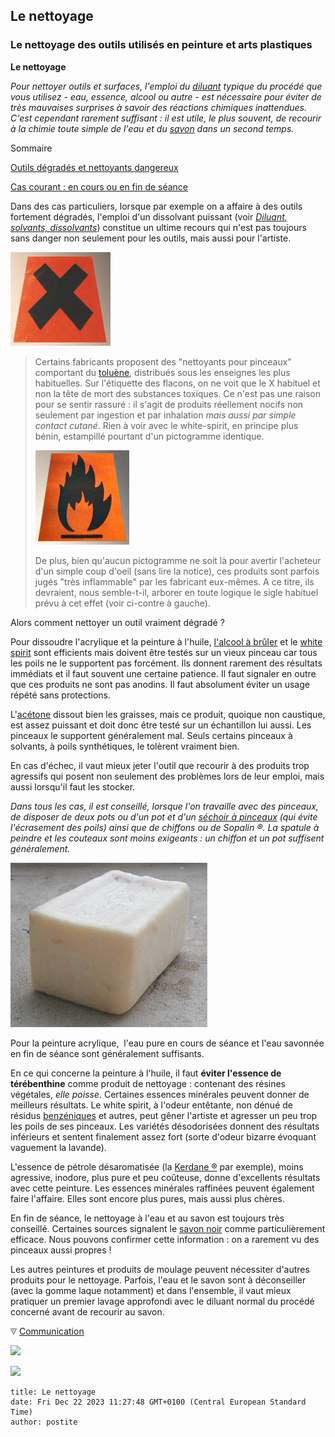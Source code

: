 ## Le nettoyage
### Le nettoyage des outils utilisés en peinture et arts plastiques
 **Le nettoyage**  

_Pour nettoyer outils et surfaces, l'emploi du [diluant](diluantssolvants.html) typique du procédé que vous utilisez - eau, essence, alcool ou autre - est nécessaire pour éviter de très mauvaises surprises à savoir des réactions chimiques inattendues. C'est cependant rarement suffisant : il est utile, le plus souvent, de recourir à la chimie toute simple de l'eau et du [savon](savon.html) dans un second temps._

Sommaire

[Outils dégradés et nettoyants dangereux](nettoyage.html#outilsdegrades)

[Cas courant : en cours ou en fin de séance](nettoyage.html#cascourants)

Dans des cas particuliers, lorsque par exemple on a affaire à des outils fortement dégradés, l'emploi d'un dissolvant puissant (voir [_Diluant, solvants, dissolvants_](diluantssolvants.html)) constitue un ultime recours qui n'est pas toujours sans danger non seulement pour les outils, mais aussi pour l'artiste.

![](images/nocifversionweb.jpg)

> Certains fabricants proposent des "nettoyants pour pinceaux" comportant du [toluène](benzene.html#toluene), distribués sous les enseignes les plus habituelles. Sur l'étiquette des flacons, on ne voit que le X habituel et non la tête de mort des substances toxiques. Ce n'est pas une raison pour se sentir rassuré : il s'agit de produits réellement nocifs non seulement par ingestion et par inhalation _mais aussi par simple contact cutané_. Rien à voir avec le white-spirit, en principe plus bénin, estampillé pourtant d'un pictogramme identique.
> 
> ![](images/facilementinflammableversionweb.jpg)
> 
> De plus, bien qu'aucun pictogramme ne soit là pour avertir l'acheteur d'un simple coup d'oeil (sans lire la notice), ces produits sont parfois jugés "très inflammable" par les fabricant eux-mêmes. A ce titre, ils devraient, nous semble-t-il, arborer en toute logique le sigle habituel prévu à cet effet (voir ci-contre à gauche).

Alors comment nettoyer un outil vraiment dégradé ?

Pour dissoudre l'acrylique et la peinture à l'huile, [l'alcool à brûler](methanol.html#lalcoolabruler) et le [white spirit](essences.html#whitespirit) sont efficients mais doivent être testés sur un vieux pinceau car tous les poils ne le supportent pas forcément. Ils donnent rarement des résultats immédiats et il faut souvent une certaine patience. Il faut signaler en outre que ces produits ne sont pas anodins. Il faut absolument éviter un usage répété sans protections.

L'[acétone](acetone.html) dissout bien les graisses, mais ce produit, quoique non caustique, est assez puissant et doit donc être testé sur un échantillon lui aussi. Les pinceaux le supportent généralement mal. Seuls certains pinceaux à solvants, à poils synthétiques, le tolèrent vraiment bien.

En cas d'échec, il vaut mieux jeter l'outil que recourir à des produits trop agressifs qui posent non seulement des problèmes lors de leur emploi, mais aussi lorsqu'il faut les stocker.

_Dans tous les cas, il est conseillé, lorsque l'on travaille avec des pinceaux, de disposer de deux pots ou d'un pot et d'un [séchoir à pinceaux](outilspinceaux.html#lesechoirapinceaux) (qui évite l'écrasement des poils) ainsi que de chiffons ou de Sopalin ®. La spatule à peindre et les couteaux sont moins exigeants : un chiffon et un pot suffisent généralement._

![](images/savonversionweb.jpg)

Pour la peinture acrylique,  l'eau pure en cours de séance et l'eau savonnée en fin de séance sont généralement suffisants.

En ce qui concerne la peinture à l'huile, il faut **éviter l'essence de térébenthine** comme produit de nettoyage : contenant des résines végétales, _elle poisse_. Certaines essences minérales peuvent donner de meilleurs résultats. Le white spirit, à l'odeur entêtante, non dénué de résidus [benzéniques](benzene.html) et autres, peut gêner l'artiste et agresser un peu trop les poils de ses pinceaux. Les variétés désodorisées donnent des résultats inférieurs et sentent finalement assez fort (sorte d'odeur bizarre évoquant vaguement la lavande).

L'essence de pétrole désaromatisée (la [Kerdane ®](essences.html#kerdane) par exemple), moins agressive, inodore, plus pure et peu coûteuse, donne d'excellents résultats avec cette peinture. Les essences minérales raffinées peuvent également faire l'affaire. Elles sont encore plus pures, mais aussi plus chères.

En fin de séance, le nettoyage à l'eau et au savon est toujours très conseillé. Certaines sources signalent le [savon noir](savonnoir.html) comme particulièrement efficace. Nous pouvons confirmer cette information : on a rarement vu des pinceaux aussi propres !

Les autres peintures et produits de moulage peuvent nécessiter d'autres produits pour le nettoyage. Parfois, l'eau et le savon sont à déconseiller (avec la gomme laque notamment) et dans l'ensemble, il vaut mieux pratiquer un premier lavage approfondi avec le diluant normal du procédé concerné avant de recourir au savon.



![](images/flechebas.gif) [Communication](http://www.artrealite.com/annonceurs.htm) 

[![](https://cbonvin.fr/sites/regie.artrealite.com/visuels/campagne1.png)](index-2.html#20131014)

![](https://cbonvin.fr/sites/regie.artrealite.com/visuels/campagne2.png)
```
title: Le nettoyage
date: Fri Dec 22 2023 11:27:48 GMT+0100 (Central European Standard Time)
author: postite
```
